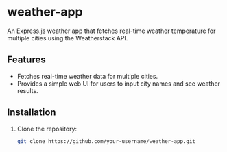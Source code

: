 # weather-app
An Express.js weather app that fetches real-time weather temperature for multiple cities using the Weatherstack API.

## Features

- Fetches real-time weather data for multiple cities.
- Provides a simple web UI for users to input city names and see weather results.

## Installation

1. Clone the repository:

   ```sh
   git clone https://github.com/your-username/weather-app.git

